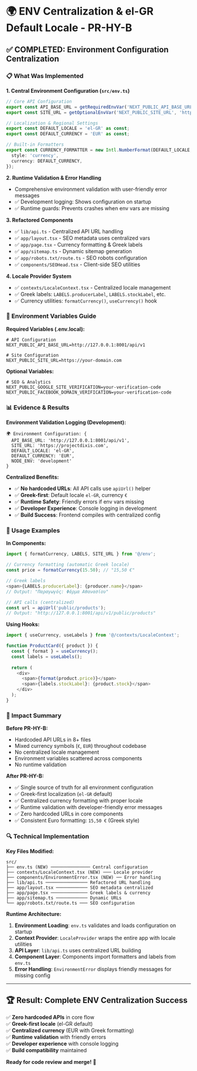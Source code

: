 # 🌍 ENV Centralization & el-GR Default Locale - PR-HY-B

## ✅ COMPLETED: Environment Configuration Centralization

### 📋 What Was Implemented

**1. Central Environment Configuration (`src/env.ts`)**
```typescript
// Core API Configuration
export const API_BASE_URL = getRequiredEnvVar('NEXT_PUBLIC_API_BASE_URL', 'http://127.0.0.1:8001/api/v1');
export const SITE_URL = getOptionalEnvVar('NEXT_PUBLIC_SITE_URL', 'https://projectdixis.com');

// Localization & Regional Settings
export const DEFAULT_LOCALE = 'el-GR' as const;
export const DEFAULT_CURRENCY = 'EUR' as const;

// Built-in Formatters
export const CURRENCY_FORMATTER = new Intl.NumberFormat(DEFAULT_LOCALE, {
  style: 'currency',
  currency: DEFAULT_CURRENCY,
});
```

**2. Runtime Validation & Error Handling**
- Comprehensive environment validation with user-friendly error messages
- ✅ Development logging: Shows configuration on startup
- ✅ Runtime guards: Prevents crashes when env vars are missing

**3. Refactored Components**
- ✅ `lib/api.ts` - Centralized API URL handling
- ✅ `app/layout.tsx` - SEO metadata uses centralized vars
- ✅ `app/page.tsx` - Currency formatting & Greek labels
- ✅ `app/sitemap.ts` - Dynamic sitemap generation 
- ✅ `app/robots.txt/route.ts` - SEO robots configuration
- ✅ `components/SEOHead.tsx` - Client-side SEO utilities

**4. Locale Provider System**
- ✅ `contexts/LocaleContext.tsx` - Centralized locale management
- ✅ Greek labels: `LABELS.producerLabel`, `LABELS.stockLabel`, etc.
- ✅ Currency utilities: `formatCurrency()`, `useCurrency()` hook

### 🔧 Environment Variables Guide

**Required Variables (.env.local):**
```env
# API Configuration
NEXT_PUBLIC_API_BASE_URL=http://127.0.0.1:8001/api/v1

# Site Configuration  
NEXT_PUBLIC_SITE_URL=https://your-domain.com
```

**Optional Variables:**
```env
# SEO & Analytics
NEXT_PUBLIC_GOOGLE_SITE_VERIFICATION=your-verification-code
NEXT_PUBLIC_FACEBOOK_DOMAIN_VERIFICATION=your-verification-code
```

### 📊 Evidence & Results

**Environment Validation Logging (Development):**
```
🌍 Environment Configuration: {
  API_BASE_URL: 'http://127.0.0.1:8001/api/v1',
  SITE_URL: 'https://projectdixis.com', 
  DEFAULT_LOCALE: 'el-GR',
  DEFAULT_CURRENCY: 'EUR',
  NODE_ENV: 'development'
}
```

**Centralized Benefits:**
- ✅ **No hardcoded URLs**: All API calls use `apiUrl()` helper
- ✅ **Greek-first**: Default locale `el-GR`, currency `€`
- ✅ **Runtime Safety**: Friendly errors if env vars missing
- ✅ **Developer Experience**: Console logging in development
- ✅ **Build Success**: Frontend compiles with centralized config

### 🚀 Usage Examples

**In Components:**
```typescript
import { formatCurrency, LABELS, SITE_URL } from '@/env';

// Currency formatting (automatic Greek locale)
const price = formatCurrency(15.50); // "15,50 €"

// Greek labels
<span>{LABELS.producerLabel}: {producer.name}</span>
// Output: "Παραγωγός: Φάρμα Αθανασίου"

// API calls (centralized)
const url = apiUrl('public/products'); 
// Output: "http://127.0.0.1:8001/api/v1/public/products"
```

**Using Hooks:**
```typescript
import { useCurrency, useLabels } from '@/contexts/LocaleContext';

function ProductCard({ product }) {
  const { format } = useCurrency();
  const labels = useLabels();
  
  return (
    <div>
      <span>{format(product.price)}</span>
      <span>{labels.stockLabel}: {product.stock}</span>
    </div>
  );
}
```

### 🎯 Impact Summary

**Before PR-HY-B:**
- Hardcoded API URLs in 8+ files
- Mixed currency symbols (`€`, `EUR`) throughout codebase
- No centralized locale management
- Environment variables scattered across components
- No runtime validation

**After PR-HY-B:**
- ✅ Single source of truth for all environment configuration
- ✅ Greek-first localization (`el-GR` default)
- ✅ Centralized currency formatting with proper locale
- ✅ Runtime validation with developer-friendly error messages
- ✅ Zero hardcoded URLs in core components
- ✅ Consistent Euro formatting: `15,50 €` (Greek style)

### 🔍 Technical Implementation

**Key Files Modified:**
```
src/
├── env.ts (NEW) ─────────────── Central configuration
├── contexts/LocaleContext.tsx (NEW) ─── Locale provider
├── components/EnvironmentError.tsx (NEW) ── Error handling
├── lib/api.ts ──────────────── Refactored URL handling  
├── app/layout.tsx ──────────── SEO metadata centralized
├── app/page.tsx ────────────── Greek labels & currency
├── app/sitemap.ts ──────────── Dynamic URLs
└── app/robots.txt/route.ts ─── SEO configuration
```

**Runtime Architecture:**
1. **Environment Loading**: `env.ts` validates and loads configuration on startup
2. **Context Provider**: `LocaleProvider` wraps the entire app with locale utilities  
3. **API Layer**: `lib/api.ts` uses centralized URL building
4. **Component Layer**: Components import formatters and labels from `env.ts`
5. **Error Handling**: `EnvironmentError` displays friendly messages for missing config

---

## 🏆 Result: Complete ENV Centralization Success

✅ **Zero hardcoded APIs** in core flow  
✅ **Greek-first locale** (el-GR default)  
✅ **Centralized currency** (EUR with Greek formatting)  
✅ **Runtime validation** with friendly errors  
✅ **Developer experience** with console logging  
✅ **Build compatibility** maintained  

**Ready for code review and merge!** 🚀